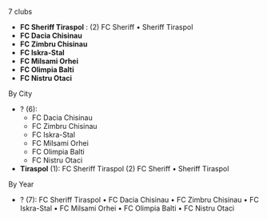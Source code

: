 7 clubs

- **FC Sheriff Tiraspol** : (2) FC Sheriff • Sheriff Tiraspol
- **FC Dacia Chisinau**
- **FC Zimbru Chisinau**
- **FC Iskra-Stal**
- **FC Milsami Orhei**
- **FC Olimpia Balti**
- **FC Nistru Otaci**




By City

- ? (6): 
  - FC Dacia Chisinau 
  - FC Zimbru Chisinau 
  - FC Iskra-Stal 
  - FC Milsami Orhei 
  - FC Olimpia Balti 
  - FC Nistru Otaci 
- **Tiraspol** (1): FC Sheriff Tiraspol  (2) FC Sheriff • Sheriff Tiraspol




By Year

- ? (7):   FC Sheriff Tiraspol • FC Dacia Chisinau • FC Zimbru Chisinau • FC Iskra-Stal • FC Milsami Orhei • FC Olimpia Balti • FC Nistru Otaci


